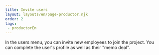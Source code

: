 ```yaml
---
title: Invite users
layout: layouts/en/page-productor.njk
order: 2
tags:
 - productorEn
---
```

In the users menu, you can invite new employees to join the project.
You can complete the user's profile as well as their "memo deal".